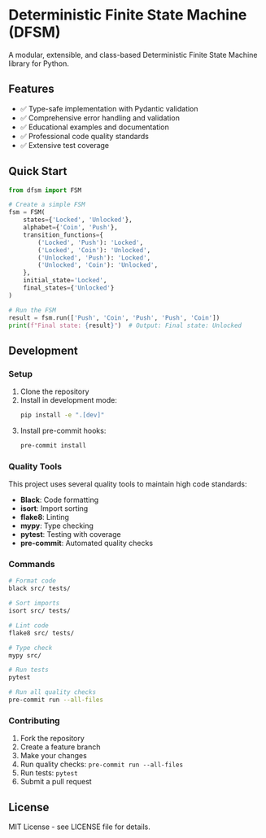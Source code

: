 # Deterministic Finite State Machine (DFSM)

A modular, extensible, and class-based Deterministic Finite State Machine library for Python.

## Features

- ✅ Type-safe implementation with Pydantic validation
- ✅ Comprehensive error handling and validation
- ✅ Educational examples and documentation
- ✅ Professional code quality standards
- ✅ Extensive test coverage

## Quick Start

```python
from dfsm import FSM

# Create a simple FSM
fsm = FSM(
    states={'Locked', 'Unlocked'},
    alphabet={'Coin', 'Push'},
    transition_functions={
        ('Locked', 'Push'): 'Locked',
        ('Locked', 'Coin'): 'Unlocked',
        ('Unlocked', 'Push'): 'Locked',
        ('Unlocked', 'Coin'): 'Unlocked',
    },
    initial_state='Locked',
    final_states={'Unlocked'}
)

# Run the FSM
result = fsm.run(['Push', 'Coin', 'Push', 'Push', 'Coin'])
print(f"Final state: {result}")  # Output: Final state: Unlocked
```

## Development

### Setup

1. Clone the repository
2. Install in development mode:
   ```bash
   pip install -e ".[dev]"
   ```
3. Install pre-commit hooks:
   ```bash
   pre-commit install
   ```

### Quality Tools

This project uses several quality tools to maintain high code standards:

- **Black**: Code formatting
- **isort**: Import sorting
- **flake8**: Linting
- **mypy**: Type checking
- **pytest**: Testing with coverage
- **pre-commit**: Automated quality checks

### Commands

```bash
# Format code
black src/ tests/

# Sort imports
isort src/ tests/

# Lint code
flake8 src/ tests/

# Type check
mypy src/

# Run tests
pytest

# Run all quality checks
pre-commit run --all-files
```

### Contributing

1. Fork the repository
2. Create a feature branch
3. Make your changes
4. Run quality checks: `pre-commit run --all-files`
5. Run tests: `pytest`
6. Submit a pull request

## License

MIT License - see LICENSE file for details.